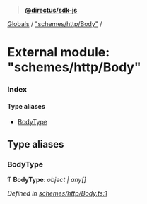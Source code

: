 > **[@directus/sdk-js](../README.md)**

[Globals](../README.md) / ["schemes/http/Body"](_schemes_http_body_.md) /

# External module: "schemes/http/Body"

### Index

#### Type aliases

* [BodyType](_schemes_http_body_.md#bodytype)

## Type aliases

###  BodyType

Ƭ **BodyType**: *object | any[]*

*Defined in [schemes/http/Body.ts:1](https://github.com/janbiasi/sdk-js/blob/75383ea/src/schemes/http/Body.ts#L1)*